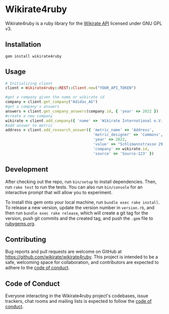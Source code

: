 # Wikirate4ruby

Wikirate4ruby is a ruby library for the [Wikirate API](https://wikirate.org/Use_the_API) licensed under GNU GPL v3.

## Installation

    gem install wikirate4ruby

## Usage

```ruby
# Initializing client
client = Wikirate4ruby::REST::Client.new("YOUR_API_TOKEN")

#get a company given the name or wikirate id
company = client.get_company("Adidas_AG")
#get a company's answers
answers = client.get_company_answers(company.id, { 'year' => 2022 })
#create a new company
wikirate = client.add_company({ 'name' => 'Wikirate International e.V.', 'headquarters' => 'Germany' })
#add answer to metric
address = client.add_research_answer({ 'metric_name' => 'Address',
                                       'metric_designer' => 'Commons',
                                       'year' => 2023,
                                       'value' => "Schlimannstrasse 29, Berlin",
                                       'company' => wikirate.id,
                                       'source' => 'Source-123' })
```

## Development

After checking out the repo, run `bin/setup` to install dependencies. Then, run `rake test` to run the tests. You can
also run `bin/console` for an interactive prompt that will allow you to experiment.

To install this gem onto your local machine, run `bundle exec rake install`. To release a new version, update the
version number in `version.rb`, and then run `bundle exec rake release`, which will create a git tag for the version,
push git commits and the created tag, and push the `.gem` file to [rubygems.org](https://rubygems.org).

## Contributing

Bug reports and pull requests are welcome on GitHub at https://github.com/wikirate/wikirate4ruby. This project is
intended to be a safe, welcoming space for collaboration, and contributors are expected to adhere to
the [code of conduct](https://github.com/[USERNAME]/wikirate4ruby/blob/master/CODE_OF_CONDUCT.md).

## Code of Conduct

Everyone interacting in the Wikirate4ruby project's codebases, issue trackers, chat rooms and mailing lists is expected
to follow the [code of conduct](https://github.com/wikirate/wikirate4ruby/blob/master/CODE_OF_CONDUCT.md).
